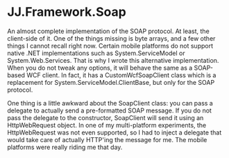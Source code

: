 ﻿JJ.Framework.Soap
=================

An almost complete implementation of the SOAP protocol. At least, the client-side of it. One of the things missing is byte arrays, and a few other things I cannot recall right now. Certain mobile platforms do not support native .NET implementations such as System.ServiceModel or System.Web.Services. That is why I wrote this alternative implementation. When you do not tweak any options, it will behave the same as a SOAP-based WCF client. In fact, it has a CustomWcfSoapClient class which is a replacement for System.ServiceModel.ClientBase<TChannel>, but only for the SOAP protocol.

One thing is a little awkward about the SoapClient class: you can pass a delegate to actually send a pre-formatted SOAP message. If you do not pass the delegate to the constructor, SoapClient will send it using an HttpWebRequest object. In one of my multi-platform experiments, the HttpWebRequest was not even supported, so I had to inject a delegate that would take care of actually HTTP'ing the message for me. The mobile platforms were really riding me that day.